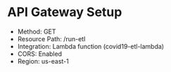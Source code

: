 # API Gateway Setup

- Method: GET
- Resource Path: /run-etl
- Integration: Lambda function (covid19-etl-lambda)
- CORS: Enabled
- Region: us-east-1
